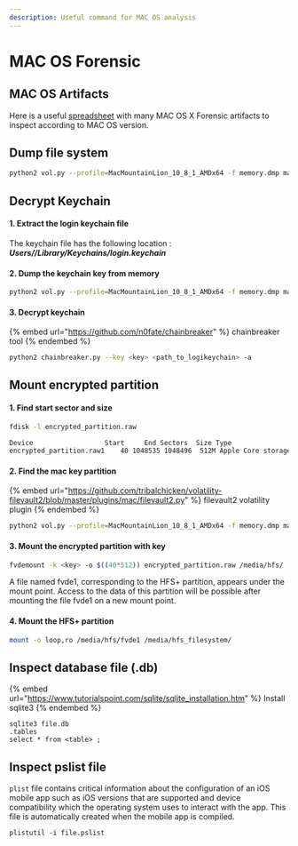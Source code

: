 ```yaml
---
description: Useful command for MAC OS analysis
---
```


# MAC OS Forensic

## MAC OS Artifacts

Here is a useful [spreadsheet](https://docs.google.com/spreadsheets/d/1X2Hu0NE2ptdRj023OVWIGp5dqZOw-CfxHLOW\_GNGpX8/edit#gid=5) with many MAC OS X Forensic artifacts to inspect according to MAC OS version.

## Dump file system

```bash
python2 vol.py --profile=MacMountainLion_10_8_1_AMDx64 -f memory.dmp mac_recover_filesystem --dump-dir <dir>
```

## Decrypt Keychain

#### 1. Extract the login keychain file

The keychain file has the following location : _**Users//Library/Keychains/login.keychain**_

#### 2. Dump the keychain key from memory

```bash
python2 vol.py --profile=MacMountainLion_10_8_1_AMDx64 -f memory.dmp mac_keychaindump
```

#### 3. Decrypt keychain

{% embed url="https://github.com/n0fate/chainbreaker" %}
chainbreaker tool
{% endembed %}

```bash
python2 chainbreaker.py --key <key> <path_to_logikeychain> -a
```

## Mount encrypted partition

#### 1. Find start sector and size

```bash
fdisk -l encrypted_partition.raw 
```

```bash
Device                  Start     End Sectors  Size Type
encrypted_partition.raw1    40 1048535 1048496  512M Apple Core storage
```

#### 2. Find the mac key partition

{% embed url="https://github.com/tribalchicken/volatility-filevault2/blob/master/plugins/mac/filevault2.py" %}
filevault2 volatility plugin
{% endembed %}

```bash
python2 vol.py --profile=MacMountainLion_10_8_1_AMDx64 -f memory.dmp mac_filevault2
```

#### 3. Mount the encrypted partition with key

```bash
fvdemount -k <key> -o $((40*512)) encrypted_partition.raw /media/hfs/
```

A file named fvde1, corresponding to the HFS+ partition, appears under the mount point. Access to the data of this partition will be possible after mounting the file fvde1 on a new mount point.

#### 4. Mount the HFS+ partition

```bash
mount -o loop,ro /media/hfs/fvde1 /media/hfs_filesystem/
```

## Inspect database file (.db)

{% embed url="https://www.tutorialspoint.com/sqlite/sqlite_installation.htm" %}
Install sqlite3
{% endembed %}

```
sqlite3 file.db
.tables
select * from <table> ;
```

## Inspect pslist file

`plist` file contains critical information about the configuration of an iOS mobile app such as iOS versions that are supported and device compatibility which the operating system uses to interact with the app. This file is automatically created when the mobile app is compiled.

```
plistutil -i file.pslist
```
